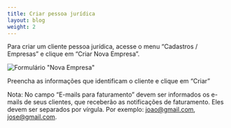 ```yaml
---
title: Criar pessoa jurídica
layout: blog
weight: 2
---
```

Para criar um cliente pessoa jurídica, acesse o menu “Cadastros / Empresas” e clique em “Criar Nova Empresa”.

![Formulário "Nova Empresa"](/images/uploads/criar-pessoa-jurídica-1.png "Criar pessoa jurídica - 1")

Preencha as informações que identificam o cliente e clique em “Criar”

Nota: No campo “E-mails para faturamento” devem ser informados os e-mails de seus clientes, que receberão as notificações de faturamento. Eles devem ser separados por vírgula. Por exemplo: [joao@gmail.com](mailto:joao@gmail.com), [jose@gmail.com](mailto:jose@gmail.com).